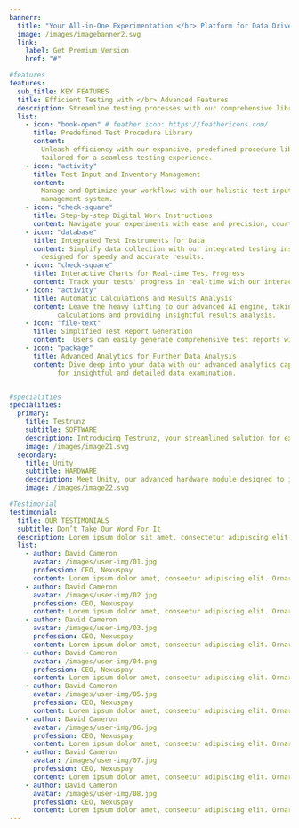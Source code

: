 ```yaml
---
bannerr:
  title: "Your All-in-One Experimentation </br> Platform for Data Driven Decisions"
  image: /images/imagebanner2.svg
  link:
    label: Get Premium Version
    href: "#"

#features
features:
  sub_title: KEY FEATURES
  title: Efficient Testing with </br> Advanced Features
  description: Streamline testing processes with our comprehensive library,</br> featuring AI-driven analysis and real-time tracking.
  list:
    - icon: "book-open" # feather icon: https://feathericons.com/
      title: Predefined Test Procedure Library
      content:
        Unleash efficiency with our expansive, predefined procedure library,
        tailored for a seamless testing experience.
    - icon: "activity"
      title: Test Input and Inventory Management
      content:
        Manage and Optimize your workflows with our holistic test input and inventory
        management system.
    - icon: "check-square"
      title: Step-by-step Digital Work Instructions
      content: Navigate your experiments with ease and precision, courtesy of our detailed digital work instructions.
    - icon: "database"
      title: Integrated Test Instruments for Data
      content: Simplify data collection with our integrated testing instruments,
        designed for speedy and accurate results.
    - icon: "check-square"
      title: Interactive Charts for Real-time Test Progress
      content: Track your tests' progress in real-time with our interactive and dynamic charts for enhanced insights.
    - icon: "activity"
      title: Automatic Calculations and Results Analysis
      content: Leave the heavy lifting to our advanced AI engine, taking care of
            calculations and providing insightful results analysis.
    - icon: "file-text"
      title: Simplified Test Report Generation
      content:  Users can easily generate comprehensive test reports with our streamlined and user-friendly reporting tool.
    - icon: "package"
      title: Advanced Analytics for Further Data Analysis
      content: Dive deep into your data with our advanced analytics capabilities,
            for insightful and detailed data examination.


#specialities
specialities:
  primary:
    title: Testrunz
    subtitle: SOFTWARE
    description: Introducing Testrunz, your streamlined solution for executing and tracking product experiments. Testrunz connects to industry-standard test instruments, providing real-time data, analyzing results, and generating reports.
    image: /images/image21.svg
  secondary:
    title: Unity
    subtitle: HARDWARE
    description: Meet Unity, our advanced hardware module designed to interface with lab instruments and facilitate a seamless connection to Testrunz. With its 20-channel capacity for thermocouple, AI, DI, DO measurements and power product measurement features.
    image: /images/image22.svg

#Testimonial
testimonial:
  title: OUR TESTIMONIALS
  subtitle: Don’t Take Our Word For It
  description: Lorem ipsum dolor sit amet, consectetur adipiscing elit. Morbi egestas </br> Werat viverra id et aliquet. vulputate egestas sollicitudin.
  list:
    - author: David Cameron
      avatar: /images/user-img/01.jpg
      profession: CEO, Nexuspay
      content: Lorem ipsum dolor amet, conseetur adipiscing elit. Ornare quam porta arcu congue felis volutpat. Vitae lectudbfs pellentesque vitae dolor
    - author: David Cameron
      avatar: /images/user-img/02.jpg
      profession: CEO, Nexuspay
      content: Lorem ipsum dolor amet, conseetur adipiscing elit. Ornare quam porta arcu congue felis volutpat. Vitae lectudbfs pellentesque vitae dolor
    - author: David Cameron
      avatar: /images/user-img/03.jpg
      profession: CEO, Nexuspay
      content: Lorem ipsum dolor amet, conseetur adipiscing elit. Ornare quam porta arcu congue felis volutpat. Vitae lectudbfs pellentesque vitae dolor
    - author: David Cameron
      avatar: /images/user-img/04.png
      profession: CEO, Nexuspay
      content: Lorem ipsum dolor amet, conseetur adipiscing elit. Ornare quam porta arcu congue felis volutpat. Vitae lectudbfs pellentesque vitae dolor
    - author: David Cameron
      avatar: /images/user-img/05.jpg
      profession: CEO, Nexuspay
      content: Lorem ipsum dolor amet, conseetur adipiscing elit. Ornare quam porta arcu congue felis volutpat. Vitae lectudbfs pellentesque vitae dolor
    - author: David Cameron
      avatar: /images/user-img/06.jpg
      profession: CEO, Nexuspay
      content: Lorem ipsum dolor amet, conseetur adipiscing elit. Ornare quam porta arcu congue felis volutpat. Vitae lectudbfs pellentesque vitae dolor
    - author: David Cameron
      avatar: /images/user-img/07.jpg
      profession: CEO, Nexuspay
      content: Lorem ipsum dolor amet, conseetur adipiscing elit. Ornare quam porta arcu congue felis volutpat. Vitae lectudbfs pellentesque vitae dolor
    - author: David Cameron
      avatar: /images/user-img/08.jpg
      profession: CEO, Nexuspay
      content: Lorem ipsum dolor amet, conseetur adipiscing elit. Ornare quam porta arcu congue felis volutpat. Vitae lectudbfs pellentesque vitae dolor
---
```

